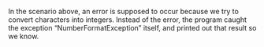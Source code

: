 In the scenario above, an error is supposed to occur because we try to convert characters into integers. Instead of the error, the program caught the exception “NumberFormatException” itself, and printed out that result so we know.

